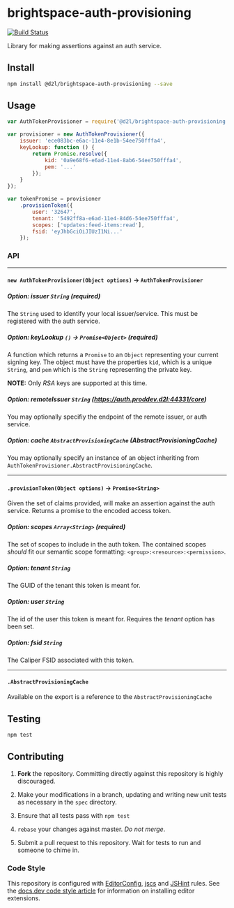 # brightspace-auth-provisioning

[![Build Status](https://travis-ci.org/Brightspace/node-auth-provisioning.svg?branch=master)](https://travis-ci.org/Brightspace/node-auth-provisioning)

Library for making assertions against an auth service.

## Install

```bash
npm install @d2l/brightspace-auth-provisioning --save
```


## Usage

```js
var AuthTokenProvisioner = require('@d2l/brightspace-auth-provisioning');

var provisioner = new AuthTokenProvisioner({
	issuer: 'ece083bc-e6ac-11e4-8e1b-54ee750fffa4',
	keyLookup: function () {
		return Promise.resolve({
			kid: '0a9e68f6-e6ad-11e4-8ab6-54ee750fffa4',
			pem: '...'
		});
	}
});

var tokenPromise = provisioner
	.provisionToken({
		user: '32647',
		tenant: '5492ff8a-e6ad-11e4-84d6-54ee750fffa4',
		scopes: ['updates:feed-items:read'],
		fsid: 'eyJhbGciOiJIUzI1Ni...'
	});
```

### API

---

#### `new AuthTokenProvisioner(Object options)` -> `AuthTokenProvisioner`


##### Option: issuer `String` _(required)_

The `String` used to identify your local issuer/service. This must be registered
with the auth service.

##### Option: keyLookup `()` -> `Promise<Object>` _(required)_

A function which returns a `Promise` to an `Object` representing your current
signing key. The object must have the properties `kid`, which is a unique
`String`, and `pem` which is the `String` representing the private key.

**NOTE:** Only _RSA_ keys are supported at this time.

##### Option: remoteIssuer `String` _(https://auth.proddev.d2l:44331/core)_

You may optionally specifiy the endpoint of the remote issuer, or auth service.

##### Option: cache `AbstractProvisioningCache` _(AbstractProvisioningCache)_

You may optionally specify an instance of an object inheriting from
`AuthTokenProvisioner.AbstractProvisioningCache`.

---

#### `.provisionToken(Object options)` -> `Promise<String>`

Given the set of claims provided, will make an assertion against the auth
service. Returns a promise to the encoded access token.

##### Option: scopes `Array<String>` _(required)_

The set of scopes to include in the auth token. The contained scopes _should_
fit our semantic scope formatting: `<group>:<resource>:<permission>`.

##### Option: tenant `String`

The GUID of the tenant this token is meant for.

##### Option: user `String`

The id of the user this token is meant for. Requires the _tenant_ option has
been set.

##### Option: fsid `String`

The Caliper FSID associated with this token.

---

#### `.AbstractProvisioningCache`

Available on the export is a reference to the `AbstractProvisioningCache`

## Testing

```bash
npm test
```

## Contributing

1. **Fork** the repository. Committing directly against this repository is
   highly discouraged.

2. Make your modifications in a branch, updating and writing new unit tests
   as necessary in the `spec` directory.

3. Ensure that all tests pass with `npm test`

4. `rebase` your changes against master. *Do not merge*.

5. Submit a pull request to this repository. Wait for tests to run and someone
   to chime in.

### Code Style

This repository is configured with [EditorConfig][EditorConfig], [jscs][jscs]
and [JSHint][JSHint] rules. See the [docs.dev code style article][code style]
for information on installing editor extensions.

[EditorConfig]: http://editorconfig.org/
[jscs]: http://jscs.info/
[JSHint]: http://jshint.com/
[code style]: http://docs.dev.d2l/index.php/JavaScript_Code_Style_(Personal_Learning)
